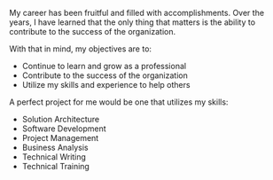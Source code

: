 My career has been fruitful and filled with accomplishments. Over the
years, I have learned that the only thing that matters is the ability
to contribute to the success of the organization.

With that in mind, my objectives are to:

* Continue to learn and grow as a professional
* Contribute to the success of the organization
* Utilize my skills and experience to help others

A perfect project for me would be one that utilizes my skills:

* Solution Architecture
* Software Development
* Project Management
* Business Analysis
* Technical Writing
* Technical Training
